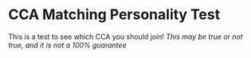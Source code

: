 # CCA Matching Personality Test
This is a test to see which CCA you should join!
*This may be true or not true, and it is not a 100% guarantee*

  
